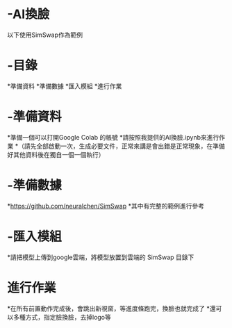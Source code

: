 # -AI換臉
以下使用SimSwap作為範例

# -目錄
*準備資料
*準備數據
*匯入模組
*進行作業

# -準備資料
*準備一個可以打開Google Colab 的帳號
*請按照我提供的AI換臉.ipynb來進行作業
  *（請先全部啟動一次，生成必要文件，正常來講是會出錯是正常現象，在準備好其他資料後在獨自一個一個執行）
  
# -準備數據
*https://github.com/neuralchen/SimSwap
*其中有完整的範例進行參考

# -匯入模組
*請把模型上傳到google雲端，將模型放置到雲端的 SimSwap 目錄下

# 進行作業
*在所有前置動作完成後，會跳出新視窗，等進度條跑完，換臉也就完成了
*還可以多種方式，指定臉換臉，去掉logo等
